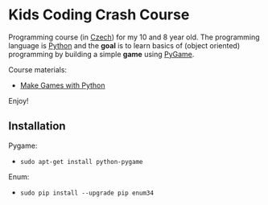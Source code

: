 # Kids Coding Crash Course
Programming course (in [Czech](https://cs.wikipedia.org/wiki/%C4%8Ce%C5%A1tina)) 
for my 10 and 8 year old. The programming language is [Python](https://www.python.org/)
and the **goal** is to learn basics of (object oriented) programming by building a simple
**game** using [PyGame](https://www.pygame.org/news).

Course materials:

* [Make Games with Python](https://www.raspberrypi.org/magpi/issues/essentials-games-vol1/)

Enjoy!

## Installation
Pygame:

* `sudo apt-get install python-pygame`

Enum:

* `sudo pip install --upgrade pip enum34`
